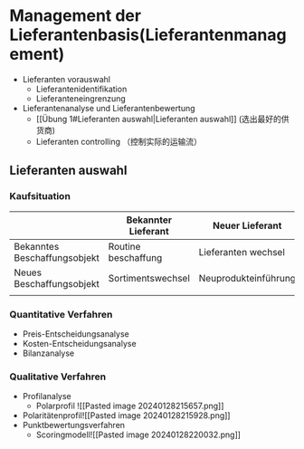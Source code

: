 # Management der Lieferantenbasis(Lieferantenmanagement)

- Lieferanten vorauswahl
	- Lieferantenidentifikation
	- Lieferanteneingrenzung
- Lieferantenanalyse und Lieferantenbewertung
	- [[Übung 1#Lieferanten auswahl|Lieferanten auswahl]] (选出最好的供货商)
	- Lieferanten controlling （控制实际的运输流）


## Lieferanten auswahl


### Kaufsituation

|                              | Bekannter Lieferant | Neuer Lieferant       |
| ---------------------------- | ------------------- | --------------------- |
| Bekanntes Beschaffungsobjekt | Routine beschaffung | Lieferanten wechsel   |
| Neues Beschaffungsobjekt     | Sortimentswechsel  | Neuprodukteinführung |
|                              |                     |                       |

### Quantitative Verfahren

- Preis-Entscheidungsanalyse
- Kosten-Entscheidungsanalyse
- Bilanzanalyse

### Qualitative Verfahren

- Profilanalyse
	- Polarprofil
![[Pasted image 20240128215657.png]]
- Polaritätenprofil![[Pasted image 20240128215928.png]]
- Punktbewertungsverfahren
	- Scoringmodell![[Pasted image 20240128220032.png]]


